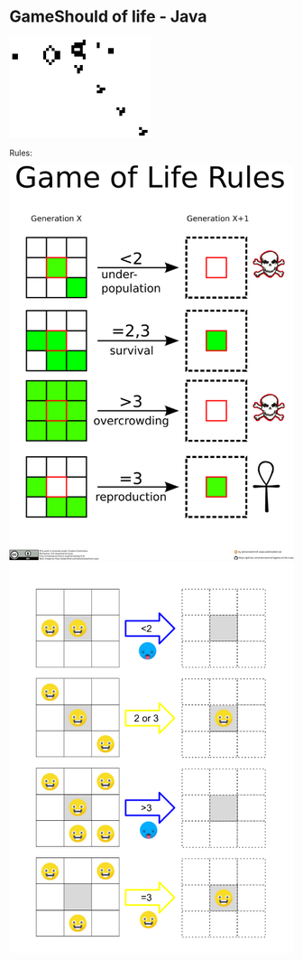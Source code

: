 # GameShould of life - Java

![Gif game of life](./images/game-of-life.gif)


Rules:

![rules gol](./images/gol_rules.png)
![schema gol](./images/gol-schema.png)